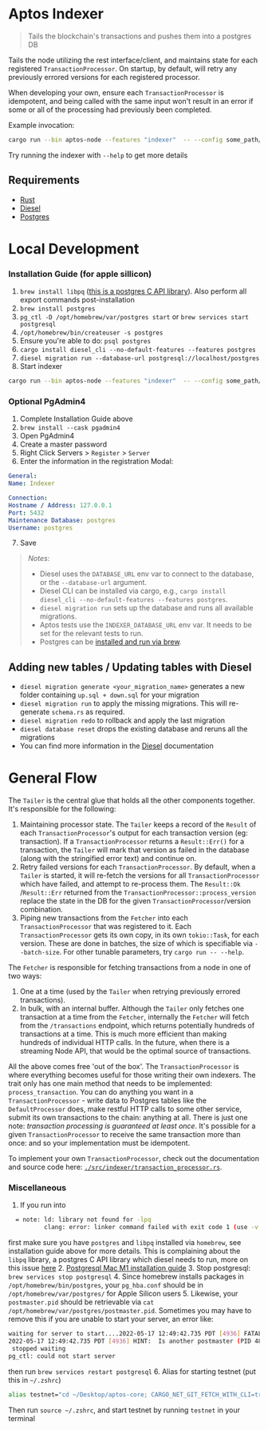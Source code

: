 # Aptos Indexer

> Tails the blockchain's transactions and pushes them into a postgres DB

Tails the node utilizing the rest interface/client, and maintains state for each registered `TransactionProcessor`. On
startup, by default, will retry any previously errored versions for each registered processor.

When developing your own, ensure each `TransactionProcessor` is idempotent, and being called with the same input won't
result in an error if some or all of the processing had previously been completed.

Example invocation:

```bash
cargo run --bin aptos-node --features "indexer"  -- --config some_path/fullnode.yaml
 ```

Try running the indexer with `--help` to get more details

## Requirements

- [Rust](https://rustup.rs/)
- [Diesel](https://diesel.rs/)
- [Postgres](https://www.postgresql.org/)

# Local Development

### Installation Guide (for apple sillicon)
1. `brew install libpq` ([this is a postgres C API library](https://formulae.brew.sh/formula/libpq)). Also perform all export commands post-installation
2. `brew install postgres`
3. `pg_ctl -D /opt/homebrew/var/postgres start` or `brew services start postgresql`
4. `/opt/homebrew/bin/createuser -s postgres`
5. Ensure you're able to do: `psql postgres`
6. `cargo install diesel_cli --no-default-features --features postgres`
7. `diesel migration run --database-url postgresql://localhost/postgres`
8. Start indexer
```bash
cargo run --bin aptos-node --features "indexer"  -- --config some_path/fullnode.yaml
```


### Optional PgAdmin4
1. Complete Installation Guide above
2. `brew install --cask pgadmin4`
3. Open PgAdmin4
4. Create a master password
5. Right Click Servers > `Register` > `Server`
6. Enter the information in the registration Modal:

```yaml
General:
Name: Indexer

Connection:
Hostname / Address: 127.0.0.1
Port: 5432
Maintenance Database: postgres
Username: postgres
```
7. Save

> *Notes*:
> - Diesel uses the `DATABASE_URL` env var to connect to the database, or the `--database-url` argument.
> - Diesel CLI can be installed via cargo, e.g., `cargo install diesel_cli --no-default-features --features postgres`.
> - `diesel migration run` sets up the database and runs all available migrations.
> - Aptos tests use the `INDEXER_DATABASE_URL` env var. It needs to be set for the relevant tests to run.
> - Postgres can be [installed and run via brew](https://wiki.postgresql.org/wiki/Homebrew).

## Adding new tables / Updating tables with Diesel

* `diesel migration generate <your_migration_name>` generates a new folder containing `up.sql + down.sql` for your
  migration
* `diesel migration run` to apply the missing migrations. This will re-generate `schema.rs` as required.
* `diesel migration redo` to rollback and apply the last migration
* `diesel database reset` drops the existing database and reruns all the migrations
* You can find more information in the [Diesel](https://diesel.rs/) documentation

# General Flow

The `Tailer` is the central glue that holds all the other components together. It's responsible for the following:

1. Maintaining processor state. The `Tailer` keeps a record of the `Result` of each `TransactionProcessor`'s output for
   each transaction version (eg: transaction). If a `TransactionProcessor` returns a `Result::Err()` for a transaction,
   the `Tailer` will mark that version as failed in the database (along with the stringified error text) and continue
   on.
2. Retry failed versions for each `TransactionProcessor`. By default, when a `Tailer` is started, it will re-fetch the
   versions for all `TransactionProcessor` which have failed, and attempt to re-process them. The `Result::Ok`
   /`Result::Err` returned from the `TransactionProcessor::process_version` replace the state in the DB for the
   given `TransactionProcessor`/version combination.
3. Piping new transactions from the `Fetcher` into each `TransactionProcessor` that was registered to it.
   Each `TransactionProcessor` gets its own copy, in its own `tokio::Task`, for each version. These are done in batches,
   the size of which is specifiable via `--batch-size`. For other tunable parameters, try `cargo run -- --help`.

The `Fetcher` is responsible for fetching transactions from a node in one of two ways:

1. One at a time (used by the `Tailer` when retrying previously errored transactions).
2. In bulk, with an internal buffer. Although the `Tailer` only fetches one transaction at a time from the `Fetcher`,
   internally the `Fetcher` will fetch from the `/transactions` endpoint, which returns potentially hundreds of
   transactions at a time. This is much more efficient than making hundreds of individual HTTP calls. In the future,
   when there is a streaming Node API, that would be the optimal source of transactions.

All the above comes free 'out of the box'. The `TransactionProcessor` is where everything becomes useful for those
writing their own indexers. The trait only has one main method that needs to be implemented: `process_transaction`. You
can do anything you want in a `TransactionProcessor` - write data to Postgres tables like the `DefaultProcessor` does,
make restful HTTP calls to some other service, submit its own transactions to the chain: anything at all. There is just
one note: *transaction processing is guaranteed at least once*. It's possible for a given `TransactionProcessor` to
receive the same transaction more than once: and so your implementation must be idempotent.

To implement your own `TransactionProcessor`, check out the documentation and source code
here: [`./src/indexer/transaction_processor.rs`](src/indexer/transaction_processor.rs).

### Miscellaneous
1. If you run into
```bash
  = note: ld: library not found for -lpq
          clang: error: linker command failed with exit code 1 (use -v to see invocation)
```
first make sure you have `postgres` and `libpq` installed via `homebrew`, see installation guide above for more details.
This is complaining about the `libpq` library, a postgres C API library which diesel needs to run, more on this issue [here](https://github.com/diesel-rs/diesel/issues/2612)
2. [Postgresql Mac M1 installation guide](https://gist.github.com/phortuin/2fe698b6c741fd84357cec84219c6667)
3. Stop postgresql: `brew services stop postgresql`
4. Since homebrew installs packages in `/opt/homebrew/bin/postgres`, your `pg_hba.conf` should be in `/opt/homebrew/var/postgres/` for Apple Silicon users
5. Likewise, your `postmaster.pid` should be retrievable via `cat /opt/homebrew/var/postgres/postmaster.pid`. Sometimes you may have to remove this if you are unable to start your server, an error like:
```bash
waiting for server to start....2022-05-17 12:49:42.735 PDT [4936] FATAL:  lock file "postmaster.pid" already exists
2022-05-17 12:49:42.735 PDT [4936] HINT:  Is another postmaster (PID 4885) running in data directory "/opt/homebrew/var/postgres"?
 stopped waiting
pg_ctl: could not start server
```
then run `brew services restart postgresql`
6. Alias for starting testnet (put this in `~/.zshrc`)
```bash
alias testnet="cd ~/Desktop/aptos-core; CARGO_NET_GIT_FETCH_WITH_CLI=true cargo run -p aptos-node -- --test"
```
Then run `source ~/.zshrc`, and start testnet by running `testnet` in your terminal
